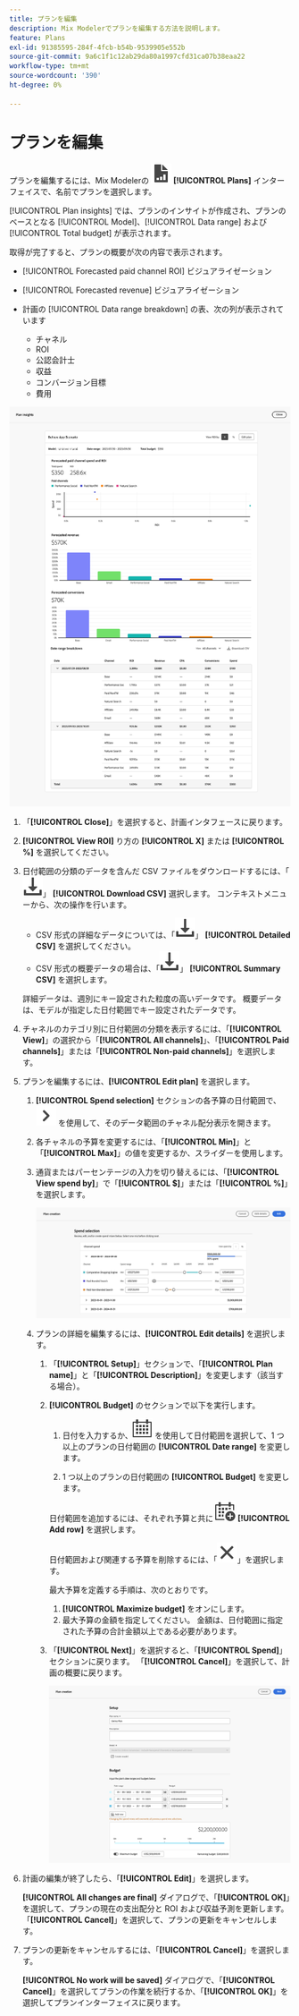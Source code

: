 ```yaml
---
title: プランを編集
description: Mix Modelerでプランを編集する方法を説明します。
feature: Plans
exl-id: 91385595-284f-4fcb-b54b-9539905e552b
source-git-commit: 9a6c1f1c12ab29da80a1997cfd31ca07b38eaa22
workflow-type: tm+mt
source-wordcount: '390'
ht-degree: 0%

---
```


# プランを編集

プランを編集するには、Mix Modelerの ![ プラン ](/help/assets/icons/FileChart.svg) **[!UICONTROL Plans]** インターフェイスで、名前でプランを選択します。

[!UICONTROL Plan insights] では、プランのインサイトが作成され、プランのベースとなる [!UICONTROL Model]、[!UICONTROL Data range] および [!UICONTROL Total budget] が表示されます。

取得が完了すると、プランの概要が次の内容で表示されます。

- [!UICONTROL Forecasted paid channel ROI] ビジュアライゼーション
- [!UICONTROL Forecasted revenue] ビジュアライゼーション
- 計画の [!UICONTROL Data range breakdown] の表、次の列が表示されています

   - チャネル
   - ROI
   - 公認会計士
   - 収益
   - コンバージョン目標
   - 費用

![ 計画の概要 ](/help/assets/overview-plan.png)

1. 「**[!UICONTROL Close]**」を選択すると、計画インタフェースに戻ります。

1. **[!UICONTROL View ROI]** り方の **[!UICONTROL X]** または **[!UICONTROL  %]** を選択してください。

1. 日付範囲の分類のデータを含んだ CSV ファイルをダウンロードするには、「![ ダウンロード ](/help/assets/icons/Download.svg)」 **[!UICONTROL Download CSV]** 選択します。 コンテキストメニューから、次の操作を行います。

   - CSV 形式の詳細なデータについては、「![ ダウンロード ](/help/assets/icons/Download.svg)」 **[!UICONTROL Detailed CSV]** を選択してください。
   - CSV 形式の概要データの場合は、「![ ダウンロード ](/help/assets/icons/Download.svg)」 **[!UICONTROL Summary CSV]** を選択します。

   詳細データは、週別にキー設定された粒度の高いデータです。 概要データは、モデルが指定した日付範囲でキー設定されたデータです。

1. チャネルのカテゴリ別に日付範囲の分類を表示するには、「**[!UICONTROL View]**」の選択から「**[!UICONTROL All channels]**」、「**[!UICONTROL Paid channels]**」または「**[!UICONTROL Non-paid channels]**」を選択します。

1. プランを編集するには、**[!UICONTROL Edit plan]** を選択します。

   1. **[!UICONTROL Spend selection]** セクションの各予算の日付範囲で、![ 山形 ](/help/assets/icons/ChevronRight.svg) を使用して、そのデータ範囲のチャネル配分表示を開きます。

   1. 各チャネルの予算を変更するには、「**[!UICONTROL Min]**」と「**[!UICONTROL Max]**」の値を変更するか、スライダーを使用します。

   1. 通貨またはパーセンテージの入力を切り替えるには、「**[!UICONTROL View spend by]**」で「**[!UICONTROL $]**」または「**[!UICONTROL %]**」を選択します。

      ![ 費用の選択 ](/help/assets/spend-selection.png)

   1. プランの詳細を編集するには、**[!UICONTROL Edit details]** を選択します。

      1. 「**[!UICONTROL Setup]**」セクションで、「**[!UICONTROL Plan name]**」と「**[!UICONTROL Description]**」を変更します（該当する場合）。

      1. **[!UICONTROL Budget]** のセクションで以下を実行します。

         1. 日付を入力するか、![ カレンダー ](/help/assets/icons/Calendar.svg) を使用して日付範囲を選択して、1 つ以上のプランの日付範囲の **[!UICONTROL Date range]** を変更します。

         1. 1 つ以上のプランの日付範囲の **[!UICONTROL Budget]** を変更します。

         日付範囲を追加するには、それぞれ予算と共に ![CalendarAdd](/help/assets/icons/CalendarAdd.svg) **[!UICONTROL Add row]** を選択します。

         日付範囲および関連する予算を削除するには、「![ クローズ ](/help/assets/icons/Close.svg)」を選択します。

         最大予算を定義する手順は、次のとおりです。

         1. **[!UICONTROL Maximize budget]** をオンにします。
         1. 最大予算の金額を指定してください。 金額は、日付範囲に指定された予算の合計金額以上である必要があります。

      1. 「**[!UICONTROL Next]**」を選択すると、「**[!UICONTROL Spend]**」セクションに戻ります。 「**[!UICONTROL Cancel]**」を選択して、計画の概要に戻ります。

         ![ 計画の詳細 ](/help/assets/plan-details.png)


1. 計画の編集が終了したら、「**[!UICONTROL Edit]**」を選択します。

   **[!UICONTROL All changes are final]** ダイアログで、「**[!UICONTROL OK]**」を選択して、プランの現在の支出配分と ROI および収益予測を更新します。 「**[!UICONTROL Cancel]**」を選択して、プランの更新をキャンセルします。

1. プランの更新をキャンセルするには、「**[!UICONTROL Cancel]**」を選択します。

   **[!UICONTROL No work will be saved]** ダイアログで、「**[!UICONTROL Cancel]**」を選択してプランの作業を続行するか、「**[!UICONTROL OK]**」を選択してプランインターフェイスに戻ります。
